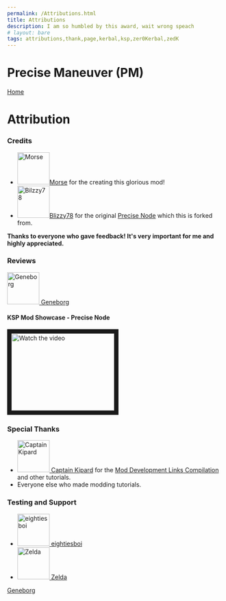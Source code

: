```yaml
---
permalink: /Attributions.html
title: Attributions
description: I am so humbled by this award, wait wrong speach
# layout: bare
tags: attributions,thank,page,kerbal,ksp,zer0Kerbal,zedK
---
```


<!--
Attributions.md v1.0.3.0
PreciseManeuver! (KPM)
created: 01 Feb 2022
updated: 01 Feb 2022
-->

<script src="https://kit.fontawesome.com/0ea5493613.js" crossorigin="anonymous"></script>
<i class="fa fa-gear fa-spin fa-2x" style="color: firebrick"></i>
# Precise Maneuver (PM)
[Home](https://zer0kerbal.github.io/PreciseManeuver)

# Attribution

### Credits

<ul>
  <li><a href="https://forum.kerbalspaceprogram.com/index.php?/profile/154930-*/"><img border="0" alt="Morse" src="https://kerbal-forum-uploads.s3.us-west-2.amazonaws.com/monthly_2016_08/av.png.6f02009e3410248d2e18cdfe7b1e791f.thumb.png.860a421f445db1b460be448a6723b89f.png" width="75" height="75" >Morse</a> for the creating this glorious mod!</li>
  <li><a href="https://forum.kerbalspaceprogram.com/index.php?/profile/68543-*/"><img border="0" alt="Bilzzy78" src="https://kerbal-forum-uploads.s3.us-west-2.amazonaws.com/profile/photo-68543.png" width="75" height="75" >Blizzy78</a> for the original <a href="https://forum.kerbalspaceprogram.com/index.php?/topic/44129-*/": >Precise Node</a> which this is forked from.</li>
</ul>

**Thanks to everyone who gave feedback! It's very important for me and highly appreciated.**

### Reviews

<a href="https://www.youtube.com/channel/UC2iOM59Mk6NuJdstXAcCJsg"><img border="0"  alt="Geneborg" src="http://images.modhoster.de/system/files/0064/2315/thumb/geneborg.jpg" width="75" height="75" > Geneborg</a>

#### KSP Mod Showcase - Precise Node

<a href="http://www.youtube.com/watch?feature=player_embedded&v=IcTQ4YwxLGc"  target="_blank">
<img src="http://img.youtube.com/vi/IcTQ4YwxLGc/mqdefault.jpg" alt="Watch the video" width="240"  height="180" border="10" /></a>

### Special Thanks

<ul>
  <li><a href="https://forum.kerbalspaceprogram.com/index.php?/profile/70516-captainkipard/"><img border="0" alt="Captain Kipard" src="https://kerbal-forum-uploads.s3.us-west-2.amazonaws.com/monthly_12_2015/itsame.png.3227b08e54fc9e3eaa0c6c2ad8e9ad07.thumb.png.5d3a3eb0344a23048ea58826e47b9781.png" width="75" height="75" > Captain Kipard</a> for the <a href="https://forum.kerbalspaceprogram.com/index.php?/topic/85372-*/"> Mod Development Links Compilation</a> and other tutorials.</li>
  <li>Everyone else who made modding tutorials.</li>
</ul>

### Testing and Support

<ul>
  <li><a href="https://forum.kerbalspaceprogram.com/index.php?/profile/133828-eightiesboi/"><img border="0" alt="eightiesboi" src="https://kerbal-forum-uploads.s3.us-west-2.amazonaws.com/monthly_2018_01/happy_velociraptor_dinosaur_greeting_cards-r918b99ab65894a198682f360e419773a_xvuak_8byvr_512.thumb.jpg.00c28897eef8a91ee74f6cb59a9bbb5f.jpg" width="75" height="75" > eightiesboi</a></li>
  <li><a href="https://forum.kerbalspaceprogram.com/index.php?/profile/66411-zelda/"><img border="0" alt="Zelda" src="https://kerbal-forum-uploads.s3.us-west-2.amazonaws.com/monthly_2019_07/LoZ_RGB_960x960.thumb.jpg.32a815400e819b11482764bdea71373c.jpg" width="75" height="75" > Zelda</a></li>
</ul>

<!-- this file CC BY-NC-ND 3.0 Unported by zer0Kerbal -->

[zer0Kerbal]: https://forum.kerbalspaceprogram.com/index.php?/profile/190933-*/ "zer0Kerbal"
[morse]: https://forum.kerbalspaceprogram.com/index.php?/profile/154930-*/ "Morse"

[blizzy79]: https://forum.kerbalspaceprogram.com/index.php?/profile/68543-*/ "Blizzy78"
[cptkipard]: https://forum.kerbalspaceprogram.com/index.php?/profile/70516-*/ "Captain Kipard"
[Geneborg](https://www.youtube.com/channel/UC2iOM59Mk6NuJdstXAcCJsg)
